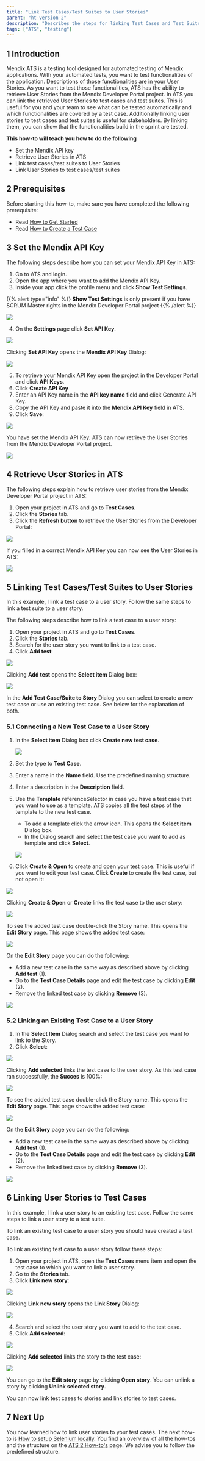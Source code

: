 ```yaml
---
title: "Link Test Cases/Test Suites to User Stories"
parent: "ht-version-2"
description: "Describes the steps for linking Test Cases and Test Suites to User Stories."
tags: ["ATS", "testing"]
---
```


## 1 Introduction

Mendix ATS is a testing tool designed for automated testing of Mendix applications. With your automated tests, you want to test functionalities of the application. Descriptions of those functionalities are in your User Stories. As you want to test those functionalities, ATS has the ability to retrieve User Stories from the Mendix Developer Portal project. In ATS you can link the retrieved User Stories to test cases and test suites. This is useful for you and your team to see what can be tested automatically and which functionalities are covered by a test case. Additionally linking user stories to test cases and test suites is useful for stakeholders. By linking them, you can show that the functionalities build in the sprint are tested.

**This how-to will teach you how to do the following**

* Set the Mendix API key
* Retrieve User Stories in ATS
* Link test cases/test suites to User Stories
* Link User Stories to test cases/test suites

## 2 Prerequisites

Before starting this how-to, make sure you have completed the following prerequisite:

* Read [How to Get Started](getting-started-2)
* Read [How to Create a Test Case](create-a-test-case-2)

## 3 Set the Mendix API Key

The following steps describe how you can set your Mendix API Key in ATS:

1. Go to ATS and login.
2. Open the app where you want to add the Mendix API Key.
3. Inside your app click the profile menu and click **Show Test Settings**.

{{% alert type="info" %}} **Show Test Settings** is only present if you have SCRUM Master rights in the Mendix Developer Portal project {{% /alert %}}

![](attachments/configure-a-selenium-hub-2/show-test-settings.png)

4. On the **Settings** page click **Set API Key**.

![](attachments/connect-stories-to-testcases-2/set-api-key.png)

Clicking **Set API Key** opens the **Mendix API Key** Dialog:

![](attachments/connect-stories-to-testcases-2/mendix-api-key-dialog.png)

5. To retrieve your Mendix API Key open the project in the Developer Portal and click **API Keys**.
6. Click **Create API Key**
7. Enter an API Key name in the **API key name** field and click Generate API Key. 
8. Copy the API Key and paste it into the **Mendix API Key** field in ATS.
9. Click **Save**:

![](attachments/connect-stories-to-testcases-2/mendix-api-key-filled-e.png)

You have set the Mendix API Key. ATS can now retrieve the User Stories from the Mendix Developer Portal project.

![](attachments/connect-stories-to-testcases-2/set-mendix-api-key.png)

## 4 Retrieve User Stories in ATS

The following steps explain how to retrieve user stories from the Mendix Developer Portal project in ATS:

1. Open your project in ATS and go to **Test Cases**.
2. Click the **Stories** tab.
3. Click the **Refresh button** to retrieve the User Stories from the Developer Portal:

![](attachments/connect-stories-to-testcases-2/go-to-stories-tab-e.png)

If you filled in a correct Mendix API Key you can now see the User Stories in ATS:

![](attachments/connect-stories-to-testcases-2/user-stories-in-ats.png)

## 5 Linking Test Cases/Test Suites to User Stories

In this example, I link a test case to a user story. Follow the same steps to link a test suite to a user story.

The following steps describe how to link a test case to a user story:

1. Open your project in ATS and go to **Test Cases**.
2. Click the **Stories** tab.
3. Search for the user story you want to link to a test case.
4. Click **Add test**:

![](attachments/connect-stories-to-testcases-2/add-test-to-story.png)

Clicking **Add test** opens the **Select item** Dialog box:

![](attachments/connect-stories-to-testcases-2/add-test-case-to-story-dialog.png)

In the **Add Test Case/Suite to Story** Dialog you can select to create a new test case or use an existing test case. See below for the explanation of both.

### 5.1 Connecting a New Test Case to a User Story

1. In the **Select item** Dialog box click **Create new test case**.

    ![](attachments/connect-stories-to-testcases-2/create-new-test-case.png)

2. Set the type to **Test Case**.
3. Enter a name in the **Name** field. Use the predefined naming structure.
4. Enter a description in the **Description** field. 
5. Use the **Template** referenceSelector in case you have a test case that you want to use as a template. ATS copies all the test steps of the template to the new test case.
    * To add a template click the arrow icon. This opens the **Select item** Dialog box.
    * In the Dialog search and select the test case you want to add as template and click **Select**.

    ![](attachments/connect-stories-to-testcases-2/select-template.png)
    
6. Click **Create & Open** to create and open your test case. This is useful if you want to edit your test case. Click **Create** to create the test case, but not open it:

![](attachments/connect-stories-to-testcases-2/new-test-case-e.png)

Clicking **Create & Open** or **Create** links the test case to the user story:

![](attachments/connect-stories-to-testcases-2/test-case-added.png)

To see the added test case double-click the Story name. This opens the **Edit Story** page. This page shows the added test case:

![](attachments/connect-stories-to-testcases-2/edit-story-page.png)

On the **Edit Story** page you can do the following:
* Add a new test case in the same way as described above by clicking **Add test** (1). 
* Go to the **Test Case Details** page and edit the test case by clicking **Edit** (2).
* Remove the linked test case by clicking **Remove** (3).

![](attachments/connect-stories-to-testcases-2/edit-story-page-options-e.png)

### 5.2 Linking an Existing Test Case to a User Story

1. In the **Select Item** Dialog search and select the test case you want to link to the Story.
2. Click **Select**:

![](attachments/connect-stories-to-testcases-2/add-existing-test-case-e.png)

Clicking **Add selected** links the test case to the user story. As this test case ran successfully, the **Succes** is 100%:

![](attachments/connect-stories-to-testcases-2/existing-test-case-added-e.png)

To see the added test case double-click the Story name. This opens the **Edit Story** page. This page shows the added test case:

![](attachments/connect-stories-to-testcases-2/edit-story-page.png)

On the **Edit Story** page you can do the following:
* Add a new test case in the same way as described above by clicking **Add test** (1). 
* Go to the **Test Case Details** page and edit the test case by clicking **Edit** (2).
* Remove the linked test case by clicking **Remove** (3).

![](attachments/connect-stories-to-testcases-2/edit-story-page-options-e.png)

## 6 Linking User Stories to Test Cases

In this example, I link a user story to an existing test case. Follow the same steps to link a user story to a test suite.

To link an existing test case to a user story you should have created a test case.

To link an existing test case to a user story follow these steps:

1. Open your project in ATS, open the **Test Cases** menu item and open the test case to which you want to link a user story.
2. Go to the **Stories** tab.
3. Click **Link new story**:

![](attachments/connect-stories-to-testcases-2/test-case-stories-tab-e.png)

Clicking **Link new story** opens the **Link Story** Dialog:

![](attachments/connect-stories-to-testcases-2/link-story-dialog.png)

4. Search and select the user story you want to add to the test case.
5. Click **Add selected**:

![](attachments/connect-stories-to-testcases-2/link-story-selected-e.png)

Clicking **Add selected** links the story to the test case:

![](attachments/connect-stories-to-testcases-2/story-linked-to-test-case.png)

You can go to the **Edit story** page by clicking **Open story**. You can unlink a story by clicking **Unlink selected story**.

You can now link test cases to stories and link stories to test cases.

## 7 Next Up

You now learned how to link user stories to your test cases. The next how-to is [How to setup Selenium locally](setup-local-selenium-index-2). You find an overview of all the how-tos and the structure on the [ATS 2 How-to's](ht-version-2) page. We advise you to follow the predefined structure.
